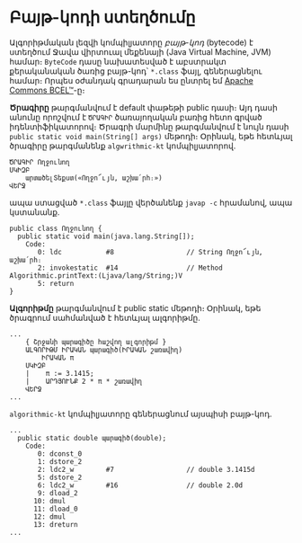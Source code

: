 # Բայթ-կոդի ստեղծումը

Ալգորիթմական լեզվի կոմպիլյատորը _բայթ-կոդ_ (bytecode) է ստեղծում Ջավա վիրտուալ 
մեքենայի (Java Virtual Machine, JVM) համար։ `ByteCode` դասը նախատեսված է աբստրակտ 
քերականական ծառից բայթ-կոդ՝ `*.class` ֆայլ, գեներացնելու համար։ Որպես օժանդակ 
գրադարան ես ընտրել եմ [Apache Commons BCEL™](https://commons.apache.org/proper/commons-bcel/)-ը։

__Ծրագիրը__ թարգմանվում է default փաթեթի public դասի։ Այդ դասի անունը որոշվում 
է `ԾՐԱԳԻՐ` ծառայողական բառից հետո գրված իդենտիֆիկատորով։ Ծրագրի մարմինը
թարգմանվում է նույն դասի `public static void main(String[] args)` մեթոդի։ Օրինակ, 
եթե հետևյալ ծրագիրը թարգմանենք `algwrithmic-kt` կոմպիլյատորով.

```
ԾՐԱԳԻՐ Ողջունող
ՍԿԻԶԲ
    արտածելՏեքստ(«Ողջո՜ւյն, աշխա՛րհ։»)
ՎԵՐՋ
```  

ապա ստացված `*.class` ֆայլը վերծանենք `javap -c` հրամանով, ապա կստանանք.

```
public class Ողջունող {
  public static void main(java.lang.String[]);
    Code:
       0: ldc           #8                  // String Ողջո՜ւյն, աշխա՛րհ։
       2: invokestatic  #14                 // Method Algorithmic.printText:(Ljava/lang/String;)V
       5: return
}
```

__Ալգորիթմը__ թարգմանվում է public static մեթոդի։ Օրինակ, եթե ծրագրում սահմանված է
հետևյալ ալգորիթմը.

```
...
    { Շրջանի պարագիծը հաշվող ալգորիթմ }
    ԱԼԳՈՐԻԹՄ ԻՐԱԿԱՆ պարագիծ(ԻՐԱԿԱՆ շառավիղ)
        ԻՐԱԿԱՆ π
    ՍԿԻԶԲ
    |    π := 3.1415;
    |    ԱՐԴՅՈՒՆՔ 2 * π * շառավիղ
    ՎԵՐՋ
...
```

`algorithmic-kt` կոմպիլյատորը գեներացնում այսպիսի բայթ-կոդ.

```
...
  public static double պարագիծ(double);
    Code:
       0: dconst_0
       1: dstore_2
       2: ldc2_w        #7                  // double 3.1415d
       5: dstore_2
       6: ldc2_w        #16                 // double 2.0d
       9: dload_2
      10: dmul
      11: dload_0
      12: dmul
      13: dreturn
...
```
